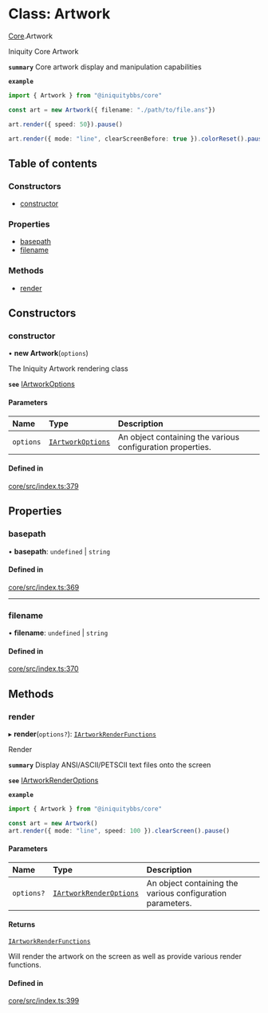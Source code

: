 # Class: Artwork

[Core](../modules/Core.md).Artwork

Iniquity Core Artwork

**`summary`** Core artwork display and manipulation capabilities

**`example`**
```typescript
import { Artwork } from "@iniquitybbs/core"

const art = new Artwork({ filename: "./path/to/file.ans"})

art.render({ speed: 50}).pause()

art.render({ mode: "line", clearScreenBefore: true }).colorReset().pause()

```

## Table of contents

### Constructors

- [constructor](Core.Artwork.md#constructor)

### Properties

- [basepath](Core.Artwork.md#basepath)
- [filename](Core.Artwork.md#filename)

### Methods

- [render](Core.Artwork.md#render)

## Constructors

### constructor

• **new Artwork**(`options`)

The Iniquity Artwork rendering class

**`see`** [IArtworkOptions](../interfaces/Core.IArtworkOptions.md)

#### Parameters

| Name | Type | Description |
| :------ | :------ | :------ |
| `options` | [`IArtworkOptions`](../interfaces/Core.IArtworkOptions.md) | An object containing the various configuration properties. |

#### Defined in

[core/src/index.ts:379](https://github.com/iniquitybbs/iniquity/blob/f4e691f/packages/core/src/index.ts#L379)

## Properties

### basepath

• **basepath**: `undefined` \| `string`

#### Defined in

[core/src/index.ts:369](https://github.com/iniquitybbs/iniquity/blob/f4e691f/packages/core/src/index.ts#L369)

___

### filename

• **filename**: `undefined` \| `string`

#### Defined in

[core/src/index.ts:370](https://github.com/iniquitybbs/iniquity/blob/f4e691f/packages/core/src/index.ts#L370)

## Methods

### render

▸ **render**(`options?`): [`IArtworkRenderFunctions`](../interfaces/Core.IArtworkRenderFunctions.md)

Render

**`summary`** Display ANSI/ASCII/PETSCII text files onto the screen

**`see`** [IArtworkRenderOptions](../interfaces/Core.IArtworkRenderOptions.md)

**`example`**
```typescript
import { Artwork } from "@iniquitybbs/core"

const art = new Artwork()
art.render({ mode: "line", speed: 100 }).clearScreen().pause()
```

#### Parameters

| Name | Type | Description |
| :------ | :------ | :------ |
| `options?` | [`IArtworkRenderOptions`](../interfaces/Core.IArtworkRenderOptions.md) | An object containing the various configuration parameters. |

#### Returns

[`IArtworkRenderFunctions`](../interfaces/Core.IArtworkRenderFunctions.md)

Will render the artwork on the screen as well as provide various render functions.

#### Defined in

[core/src/index.ts:399](https://github.com/iniquitybbs/iniquity/blob/f4e691f/packages/core/src/index.ts#L399)
